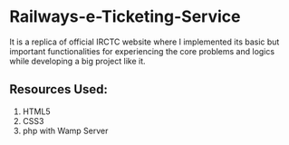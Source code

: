 # Railways-e-Ticketing-Service
It is a replica of official IRCTC website where I implemented its basic but important functionalities for experiencing the core problems and logics while developing a big project like it.

## Resources Used:
1. HTML5
2. CSS3
3. php with Wamp Server
